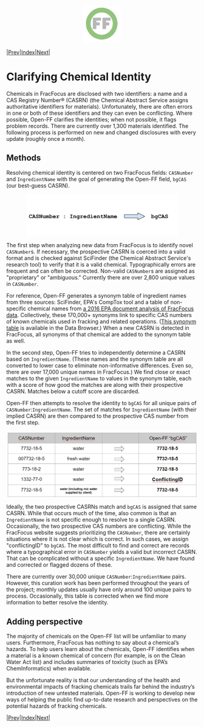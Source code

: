 <center> <img src="images/header_logo.png" width="100"/></center>
<!-- this is a test of a comment 
To do:
Current method that ranks ingredientname with synonyms, etc
--->

|[Prev](Open-FF_overview.md)|[Index](Top.md)|[Next](Calculating_mass.md)|
# Clarifying Chemical Identity

Chemicals in FracFocus are disclosed with two identifiers: a name and a CAS Registry Number® (CASRN) (the Chemical Abstract Service assigns authoritative identifiers for materials).  Unfortunately, there are often errors in one or both of these identifiers and they can even be conflicting.  Where possible, Open-FF clarifies the identities; when not possible, it flags problem records. There are currently over 1,300 materials identified.  The following process is performed on new and changed disclosures with every update (roughly once a month). 

## Methods
Resolving chemical identity is centered on two FracFocus fields: `CASNumber` and `IngredientName` with the goal of generating the  Open-FF field, `bgCAS` (our best-guess CASRN).  

<center> <img src="images/casIng.png" width="400"/></center>

The first step when analyzing new data from FracFocus is to identify novel `CASNumber`s.  If necessary, the prospective CASRN is coerced into a valid format and is checked against SciFinder (the Chemical Abstract Service's research tool) to verify that it is a valid chemical.  Typographically errors are frequent and can often be corrected.   Non-valid `CASNumber`s are assigned as "proprietary" or "ambiguous." Currently there are over 2,800 unique values in `CASNumber`.

For reference, Open-FF generates a synonym table of ingredient names from three sources: SciFinder, EPA's CompTox tool and a table of non-specific chemical names from [a 2016 EPA document analysis of FracFocus data](https://cfpub.epa.gov/ncea/hfstudy/recordisplay.cfm?deid=332990). Collectively, these 170,000+ synonyms link to specific CAS numbers of known chemicals used in fracking and related operations.  ([This synonym table](https://storage.googleapis.com/open-ff-browser/Open-FF_Synonyms.html) is available in the Data Browser.)  When a new CASRN is detected in FracFocus, all synonyms of that chemical are added to the synonym table as well.

In the second step, Open-FF tries to independently determine a CASRN based on `IngredientName`.  (These names and the synonym table are all converted to lower case to eliminate non-informative differences. Even so, there are over 17,000 unique names in FracFocus.)  We find close or exact matches to the given `IngredientName` to values in the synonym table, each with a score of how good the matches are along with their prospective CASRN.  Matches below a cutoff score are discarded.

Open-FF then attempts to resolve the identity to `bgCAS` for all unique pairs of `CASNumber`:`IngredientName`.  The set of matches for `IngredientName` (with their implied CASRN) are then compared to the prospective CAS number from the first step.  

<center> <img src="images/resolving_id.png" width="600"/></center>


Ideally, the two prospective CASRNs match and `bgCAS` is assigned that same CASRN. While that occurs much of the time, also common is that an `IngredientName` is not specific enough to resolve to a single CASRN. Occasionally, the two prospective CAS numbers are conflicting.  While the FracFocus website suggests prioritizing the `CASNumber`, there are certainly situations where it is not clear which is correct.  In such cases, we assign "conflictingID" to `bgCAS`. The most difficult to find and correct are records where a typographical error in `CASNumber` yields a valid but incorrect CASRN. That can be complicated without a specific `IngredientName`.  We have found and corrected or flagged dozens of these.

There are currently over 30,000 unique `CASNumber`:`IngredientName` pairs.  However, this curation work has been performed throughout the years of the project; monthly updates usually have only around 100 unique pairs to process.  Occasionally, this table is corrected when we find more information to better resolve the identity.


## Adding perspective

The majority of chemicals on the Open-FF list will be unfamiliar to many users. Furthermore, FracFocus has nothing to say about a chemical’s hazards. To help users learn about the chemicals, Open-FF identifies when a material is a known chemical of concern (for example, is on the Clean Water Act list) and includes summaries of toxicity (such as EPA’s ChemInformatics) when available. 

But the unfortunate reality is that our understanding of the health and environmental impacts of fracking chemicals trails far behind the industry’s introduction of new untested materials. Open-FF is working to develop new ways of helping the public find up-to-date research and perspectives on the potential hazards of fracking chemicals.

|[Prev](Open-FF_overview.md)|[Index](Top.md)|[Next](Calculating_mass.md)|